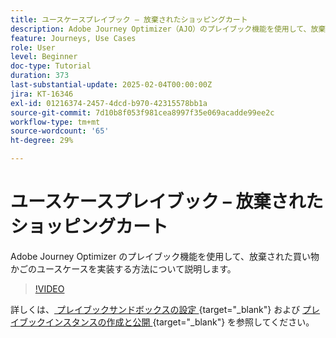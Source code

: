 ```yaml
---
title: ユースケースプレイブック – 放棄されたショッピングカート
description: Adobe Journey Optimizer（AJO）のプレイブック機能を使用して、放棄された買い物かごのユースケースを実装する方法を説明します。
feature: Journeys, Use Cases
role: User
level: Beginner
doc-type: Tutorial
duration: 373
last-substantial-update: 2025-02-04T00:00:00Z
jira: KT-16346
exl-id: 01216374-2457-4dcd-b970-42315578bb1a
source-git-commit: 7d10b8f053f981cea8997f35e069acadde99ee2c
workflow-type: tm+mt
source-wordcount: '65'
ht-degree: 29%

---
```


# ユースケースプレイブック – 放棄されたショッピングカート

Adobe Journey Optimizer のプレイブック機能を使用して、放棄された買い物かごのユースケースを実装する方法について説明します。

>[!VIDEO](https://video.tv.adobe.com/v/3443964/?learn=on&enablevpops)

詳しくは、[ プレイブックサンドボックスの設定 ](https://experienceleague.adobe.com/ja/docs/platform-learn/tutorials/use-case-playbooks/configure-a-playbook-sandbox){target="_blank"} および [ プレイブックインスタンスの作成と公開 ](https://experienceleague.adobe.com/ja/docs/platform-learn/tutorials/use-case-playbooks/create-and-publish-a-playbook-instance){target="_blank"} を参照してください。
